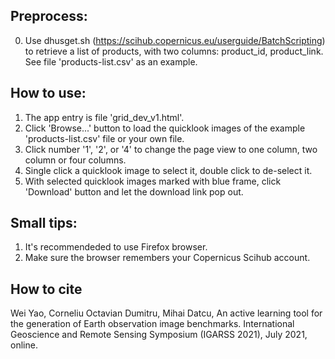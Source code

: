 ## Preprocess:
0. Use dhusget.sh (https://scihub.copernicus.eu/userguide/BatchScripting) to retrieve a list of products, with two columns: product_id, product_link. 
See file 'products-list.csv' as an example.

## How to use:
1. The app entry is file 'grid_dev_v1.html'.
2. Click 'Browse...' button to load the quicklook images of the example 'products-list.csv' file or your own file. 
3. Click number '1', '2', or '4' to change the page view to one column, two column or four columns.
4. Single click a quicklook image to select it, double click to de-select it.
5. With selected quicklook images marked with blue frame, click 'Download' button and let the download link pop out.

## Small tips:
1. It's recommendeded to use Firefox browser.
2. Make sure the browser remembers your Copernicus Scihub account.

## How to cite
Wei Yao, Corneliu Octavian Dumitru, Mihai Datcu, An active learning tool for the generation of Earth observation image benchmarks. International Geoscience and Remote Sensing Symposium (IGARSS 2021), July 2021, online.
